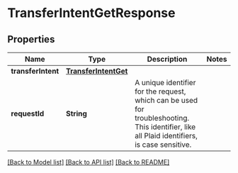# TransferIntentGetResponse

## Properties
Name | Type | Description | Notes
------------ | ------------- | ------------- | -------------
**transferIntent** | [**TransferIntentGet**](TransferIntentGet.md) |  | 
**requestId** | **String** | A unique identifier for the request, which can be used for troubleshooting. This identifier, like all Plaid identifiers, is case sensitive. | 

[[Back to Model list]](../README.md#documentation-for-models) [[Back to API list]](../README.md#documentation-for-api-endpoints) [[Back to README]](../README.md)


